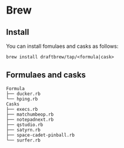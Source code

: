 # Brew

## Install
You can install fomulaes and casks as follows:

```
brew install draftbrew/tap/<formula|cask>
```

## Formulaes and casks

```
Formula
├── ducker.rb
└── hping.rb
Casks
├── execs.rb
├── matchumbeop.rb
├── notepadnext.rb
├── qstudio.rb
├── satyrn.rb
├── space-cadet-pinball.rb
└── surfer.rb
```
